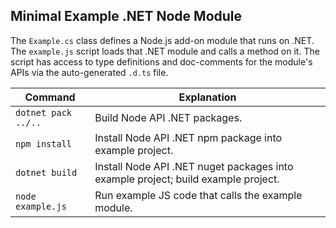 
## Minimal Example .NET Node Module
The `Example.cs` class defines a Node.js add-on module that runs on .NET. The `example.js` script
loads that .NET module and calls a method on it. The script has access to type definitions and
doc-comments for the module's APIs via the auto-generated `.d.ts` file.

| Command                          | Explanation
|----------------------------------|--------------------------------------------------
| `dotnet pack ../..`              | Build Node API .NET packages.
| `npm install`                    | Install Node API .NET npm package into example project.
| `dotnet build`                   | Install Node API .NET nuget packages into example project; build example project.
| `node example.js`                | Run example JS code that calls the example module.
